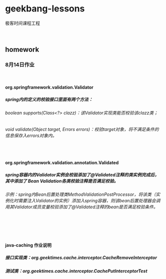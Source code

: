 # geekbang-lessons
极客时间课程工程
<br/><br/><br/>
## homework

### 8月14日作业

<br/>

#### org.springframework.validation.Validator
##### spring内的定义的校验接口里面有两个方法：
###### boolean supports(Class<?> clazz)：该Validator实现类能否校验该clazz类；
###### void validate(Object target, Errors errors)：校验target对象，将不满足条件的信息保存入errors对象内。

<br/>

#### org.springframework.validation.annotation.Validated
##### spring容器内的Validator实例会校验添加了@Validated注释的类实例完成后，其中添加了 Bean Validation各类校验注释是否满足校验。
###### 示例：spring内Bean后置处理类MethodValidationPostProcessor，将该类（实例化时需要注入Validator的实例）添加入spring容器，则该bean后置处理器会调用其Validator成员变量校验添加了@Validated注释的bean是否满足校验条件。

<br/><br/><br/>

#### java-caching 作业说明
##### 接口实现类：org.geektimes.cache.interceptor.CacheRemoveInterceptor
##### 测试类：org.geektimes.cache.interceptor.CachePutInterceptorTest